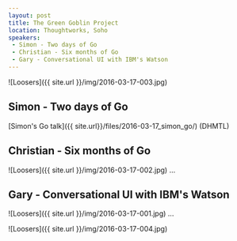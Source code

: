 ```yaml
---
layout: post
title: The Green Goblin Project
location: Thoughtworks, Soho
speakers:
 - Simon - Two days of Go
 - Christian - Six months of Go
 - Gary - Conversational UI with IBM's Watson
---
```

![Loosers]({{ site.url }}/img/2016-03-17-003.jpg)


## Simon - Two days of Go

[Simon's Go talk]({{ site.url}}/files/2016-03-17_simon_go/) (DHMTL)


## Christian - Six months of Go
![Loosers]({{ site.url }}/img/2016-03-17-002.jpg)
...


## Gary - Conversational UI with IBM's Watson
![Loosers]({{ site.url }}/img/2016-03-17-001.jpg)
...



![Loosers]({{ site.url }}/img/2016-03-17-004.jpg)
